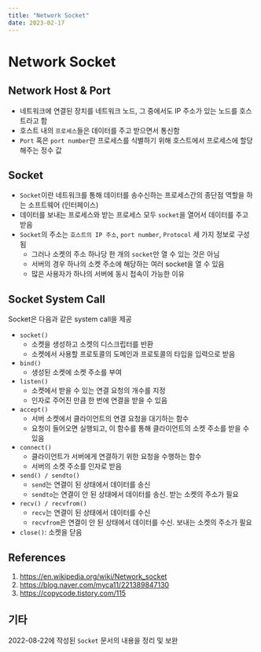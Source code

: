 ```yaml
---
title: "Network Socket"
date: 2023-02-17
---
```


# Network Socket

## Network Host & Port

- 네트워크에 연결된 장치를 네트워크 노드, 그 중에서도 IP 주소가 있는 노드를 호스트라고 함
- 호스트 내의 `프로세스`들은 데이터를 주고 받으면서 통신함
- `Port` 혹은 `port number`란 프로세스를 식별하기 위해 호스트에서 프로세스에 할당해주는 정수 값

## Socket

- `Socket`이란 네트워크를 통해 데이터를 송수신하는 프로세스간의 종단점 역할을 하는 소프트웨어 (인터페이스)
- 데이터를 보내는 프로세스와 받는 프로세스 모두 `socket`을 열어서 데이터를 주고 받음
- `Socket`의 주소는 `호스트의 IP 주소`, `port number`, `Protocol` 세 가지 정보로 구성됨
  - 그러나 소켓의 주소 하나당 한 개의 `socket`만 열 수 있는 것은 아님
  - 서버의 경우 하나의 소켓 주소에 해당하는 여러 socket을 열 수 있음
  - 많은 사용자가 하나의 서버에 동시 접속이 가능한 이유

## Socket System Call

Socket은 다음과 같은 system call을 제공

- `socket()`
  - 소켓을 생성하고 소켓의 디스크립터를 반환
  - 소켓에서 사용할 프로토콜의 도메인과 프로토콜의 타입을 입력으로 받음
- `bind()`
  - 생성된 소켓에 소켓 주소를 부여
- `listen()`
  - 소켓에서 받을 수 있는 연결 요청의 개수를 지정
  - 인자로 주어진 만큼 한 번에 연결을 받을 수 있음
- `accept()`
  - 서버 소켓에서 클라이언트의 연결 요청을 대기하는 함수
  - 요청이 들어오면 실행되고, 이 함수를 통해 클라이언트의 소켓 주소를 받을 수 있음
- `connect()`
  - 클라이언트가 서버에게 연결하기 위한 요청을 수행하는 함수
  - 서버의 소켓 주소를 인자로 받음
- `send() / sendto()`
  - `send`는 연결이 된 상태에서 데이터를 송신
  - `sendto`는 연결이 안 된 상태에서 데이터를 송신. 받는 소켓의 주소가 필요
- `recv() / recvfrom()`
  - `recv`는 연결이 된 상태에서 데이터를 수신
  - `recvfrom`은 연결이 안 된 상태에서 데이터를 수신. 보내는 소켓의 주소가 필요
- `close()`: 소켓을 닫음

## References

1. https://en.wikipedia.org/wiki/Network_socket
2. https://blog.naver.com/myca11/221389847130
3. https://copycode.tistory.com/115

## 기타

2022-08-22에 작성된 `Socket` 문서의 내용을 정리 및 보완
